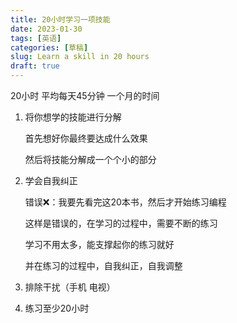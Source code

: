 ```yaml
---
title: 20小时学习一项技能
date: 2023-01-30
tags: [英语]
categories: [草稿]
slug: Learn a skill in 20 hours
draft: true
---
```


20小时 平均每天45分钟 一个月的时间

1. 将你想学的技能进行分解

   首先想好你最终要达成什么效果

   然后将技能分解成一个个小的部分

   

2. 学会自我纠正

   错误❌：我要先看完这20本书，然后才开始练习编程

   这样是错误的，在学习的过程中，需要不断的练习

   学习不用太多，能支撑起你的练习就好

   并在练习的过程中，自我纠正，自我调整

3. 排除干扰（手机 电视）

4. 练习至少20小时